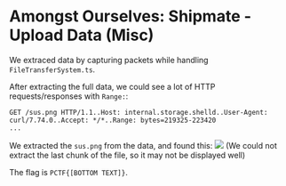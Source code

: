 # Amongst Ourselves: Shipmate - Upload Data (Misc)

We extraced data by capturing packets while handling `FileTransferSystem.ts`.

After extracting the full data, we could see a lot of HTTP requests/responses with `Range:`:
```
GET /sus.png HTTP/1.1..Host: internal.storage.shelld..User-Agent: curl/7.74.0..Accept: */*..Range: bytes=219325-223420
...
```

We extracted the `sus.png` from the data, and found this:
![](sus.png)
(We could not extract the last chunk of the file, so it may not be displayed well)

The flag is `PCTF{[BOTTOM TEXT]}`.